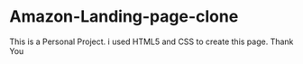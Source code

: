 # Amazon-Landing-page-clone
This is a Personal Project. i used HTML5 and CSS to create this page. Thank You
